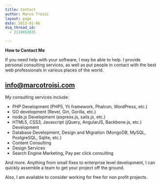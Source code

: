 ```yaml
---
title: Contact
author: Marco Troisi
layout: page
date: 2013-01-06
dsq_thread_id:
  - 2118053835

---
```

**How to Contact Me**

If you need help with your software, I may be able to help. I provide personal consulting services, as well as put people in contact with the best web professionals in various places of the world.

## **info@marcotroisi.com**

My consulting services include:

  * PHP Development (PHP5, Yii framework, Phalcon, WordPress, etc.)
  * GO development (Revel, Gin, Gorilla, etc.)
  * node.js Development (express.js, sails.js, etc.)
  * HTML5, CSS3, Javascript (jQuery, AngularJS, Backbone.js, etc.) Development
  * Database Development, Design and Migration (MongoDB, MySQL, PostgreSQL, Sqlite, etc.)
  * Content Consulting
  * Design Services
  * Search Engine Marketing, Pay per click consulting

And more. Anything from small fixes to enterprise level development, I can quickly assemble a team to get your project off the ground.

Also, I am available to consider working for free for non profit projects.